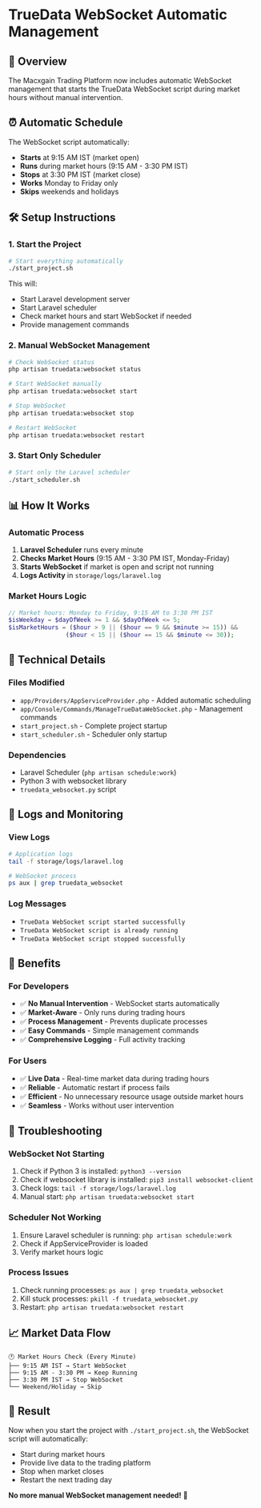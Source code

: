 # TrueData WebSocket Automatic Management

## 🚀 Overview

The Macxgain Trading Platform now includes automatic WebSocket management that starts the TrueData WebSocket script during market hours without manual intervention.

## ⏰ Automatic Schedule

The WebSocket script automatically:
- **Starts** at 9:15 AM IST (market open)
- **Runs** during market hours (9:15 AM - 3:30 PM IST)
- **Stops** at 3:30 PM IST (market close)
- **Works** Monday to Friday only
- **Skips** weekends and holidays

## 🛠️ Setup Instructions

### 1. Start the Project
```bash
# Start everything automatically
./start_project.sh
```

This will:
- Start Laravel development server
- Start Laravel scheduler
- Check market hours and start WebSocket if needed
- Provide management commands

### 2. Manual WebSocket Management
```bash
# Check WebSocket status
php artisan truedata:websocket status

# Start WebSocket manually
php artisan truedata:websocket start

# Stop WebSocket
php artisan truedata:websocket stop

# Restart WebSocket
php artisan truedata:websocket restart
```

### 3. Start Only Scheduler
```bash
# Start only the Laravel scheduler
./start_scheduler.sh
```

## 📊 How It Works

### Automatic Process
1. **Laravel Scheduler** runs every minute
2. **Checks Market Hours** (9:15 AM - 3:30 PM IST, Monday-Friday)
3. **Starts WebSocket** if market is open and script not running
4. **Logs Activity** in `storage/logs/laravel.log`

### Market Hours Logic
```php
// Market hours: Monday to Friday, 9:15 AM to 3:30 PM IST
$isWeekday = $dayOfWeek >= 1 && $dayOfWeek <= 5;
$isMarketHours = ($hour > 9 || ($hour == 9 && $minute >= 15)) && 
                ($hour < 15 || ($hour == 15 && $minute <= 30));
```

## 🔧 Technical Details

### Files Modified
- `app/Providers/AppServiceProvider.php` - Added automatic scheduling
- `app/Console/Commands/ManageTrueDataWebSocket.php` - Management commands
- `start_project.sh` - Complete project startup
- `start_scheduler.sh` - Scheduler only startup

### Dependencies
- Laravel Scheduler (`php artisan schedule:work`)
- Python 3 with websocket library
- `truedata_websocket.py` script

## 📝 Logs and Monitoring

### View Logs
```bash
# Application logs
tail -f storage/logs/laravel.log

# WebSocket process
ps aux | grep truedata_websocket
```

### Log Messages
- `TrueData WebSocket script started successfully`
- `TrueData WebSocket script is already running`
- `TrueData WebSocket script stopped successfully`

## 🎯 Benefits

### For Developers
- ✅ **No Manual Intervention** - WebSocket starts automatically
- ✅ **Market-Aware** - Only runs during trading hours
- ✅ **Process Management** - Prevents duplicate processes
- ✅ **Easy Commands** - Simple management commands
- ✅ **Comprehensive Logging** - Full activity tracking

### For Users
- ✅ **Live Data** - Real-time market data during trading hours
- ✅ **Reliable** - Automatic restart if process fails
- ✅ **Efficient** - No unnecessary resource usage outside market hours
- ✅ **Seamless** - Works without user intervention

## 🚨 Troubleshooting

### WebSocket Not Starting
1. Check if Python 3 is installed: `python3 --version`
2. Check if websocket library is installed: `pip3 install websocket-client`
3. Check logs: `tail -f storage/logs/laravel.log`
4. Manual start: `php artisan truedata:websocket start`

### Scheduler Not Working
1. Ensure Laravel scheduler is running: `php artisan schedule:work`
2. Check if AppServiceProvider is loaded
3. Verify market hours logic

### Process Issues
1. Check running processes: `ps aux | grep truedata_websocket`
2. Kill stuck processes: `pkill -f truedata_websocket.py`
3. Restart: `php artisan truedata:websocket restart`

## 📈 Market Data Flow

```
🕐 Market Hours Check (Every Minute)
├── 9:15 AM IST → Start WebSocket
├── 9:15 AM - 3:30 PM → Keep Running
├── 3:30 PM IST → Stop WebSocket
└── Weekend/Holiday → Skip
```

## 🎉 Result

Now when you start the project with `./start_project.sh`, the WebSocket script will automatically:
- Start during market hours
- Provide live data to the trading platform
- Stop when market closes
- Restart the next trading day

**No more manual WebSocket management needed!** 🚀
